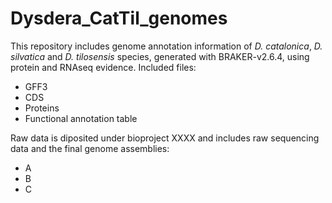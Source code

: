 # Dysdera_CatTil_genomes

This repository includes genome annotation information of *D. catalonica*, *D. silvatica* and *D. tilosensis* species, generated with BRAKER-v2.6.4, using protein and RNAseq evidence.
Included files:
- GFF3
- CDS
- Proteins
- Functional annotation table

Raw data is diposited under bioproject XXXX and includes raw sequencing data and the final genome assemblies:
- A
- B
- C
